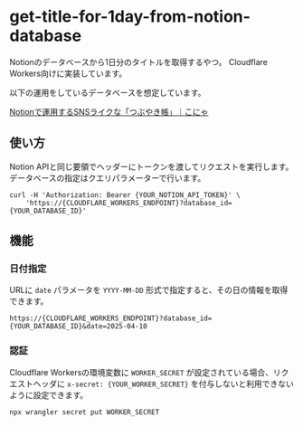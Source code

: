 # get-title-for-1day-from-notion-database

Notionのデータベースから1日分のタイトルを取得するやつ。
Cloudflare Workers向けに実装しています。

以下の運用をしているデータベースを想定しています。

[Notionで運用するSNSライクな「つぶやき帳」｜こにゃ](https://note.com/ko_nyaku/n/nad80c3c570dd)

## 使い方

Notion APIと同じ要領でヘッダーにトークンを渡してリクエストを実行します。
データベースの指定はクエリパラメーターで行います。

```shell
curl -H 'Authorization: Bearer {YOUR_NOTION_API_TOKEN}' \
	'https://{CLOUDFLARE_WORKERS_ENDPOINT}?database_id={YOUR_DATABASE_ID}'
```

## 機能

### 日付指定

URLに `date` パラメータを `YYYY-MM-DD` 形式で指定すると、その日の情報を取得できます。

`https://{CLOUDFLARE_WORKERS_ENDPOINT}?database_id={YOUR_DATABASE_ID}&date=2025-04-10`

### 認証

Cloudflare Workersの環境変数に `WORKER_SECRET` が設定されている場合、リクエストヘッダに `x-secret: {YOUR_WORKER_SECRET}` を付与しないと利用できないように設定できます。

```shell
npx wrangler secret put WORKER_SECRET
```
